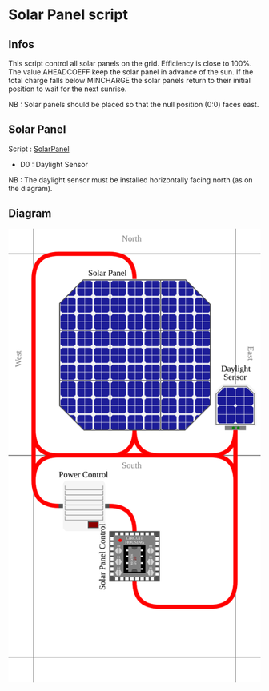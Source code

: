 # Solar Panel script

## Infos
This script control all solar panels on the grid.
Efficiency is close to 100%.
The value AHEADCOEFF keep the solar panel in advance of the sun.
If the total charge falls below MINCHARGE the solar panels return to their initial position to wait for the next sunrise.

NB : Solar panels should be placed so that the null position (0:0) faces east.

## Solar Panel
Script : [SolarPanel](/Scripts/Airlock/SolarPanel)
- D0 : Daylight Sensor

NB : The daylight sensor must be installed horizontally facing north (as on the diagram).

## Diagram

![SolarPanel diagram](/Diagrams/SolarPanel.svg)

